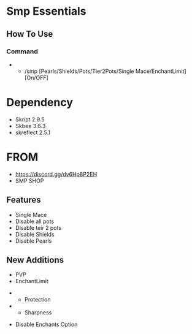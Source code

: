 # Smp Essentials

## How To Use
### Command
* * /smp [Pearls/Shields/Pots/Tier2Pots/Single Mace/EnchantLimit] [On/OFF]

# Dependency
* Skript 2.9.5
* Skbee 3.6.3
* skreflect 2.5.1

# FROM
* https://discord.gg/dv6Hp8P2EH
* SMP SHOP


## Features
* Single Mace
* Disable all pots
* Disable teir 2 pots
* Disable Shields
* Disable Pearls


## New Additions

* PVP
* EnchantLimit
- - Protection
- - Sharpness
* Disable Enchants Option
